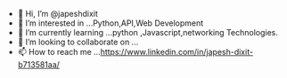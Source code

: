 - 👋 Hi, I’m @japeshdixit
- 👀 I’m interested in ...Python,API,Web Development
- 🌱 I’m currently learning ...python ,Javascript,networking Technologies.
- 💞️ I’m looking to collaborate on ...
- 📫 How to reach me ...https://www.linkedin.com/in/japesh-dixit-b713581aa/

<!---
japeshdixit/japeshdixit is a ✨ special ✨ repository because its `README.md` (this file) appears on your GitHub profile.
You can click the Preview link to take a look at your changes.
--->
